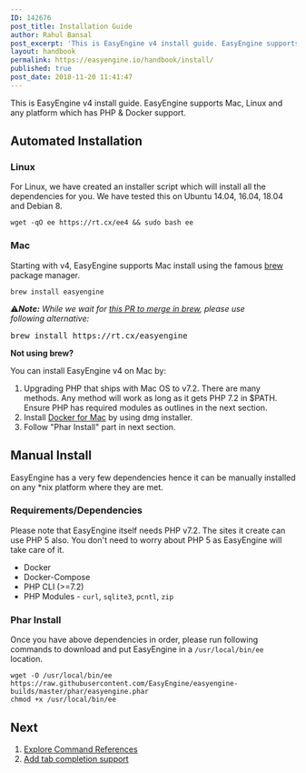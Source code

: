 ```yaml
---
ID: 142676
post_title: Installation Guide
author: Rahul Bansal
post_excerpt: 'This is EasyEngine v4 install guide. EasyEngine supports Mac, Linux and any platform which has PHP & Docker support.'
layout: handbook
permalink: https://easyengine.io/handbook/install/
published: true
post_date: 2018-11-20 11:41:47
---
```

<!-- wp:paragraph -->
<p>This is EasyEngine v4 install guide.&nbsp;EasyEngine supports Mac, Linux and any platform which has PHP &amp; Docker support.</p>
<!-- /wp:paragraph -->

<!-- wp:heading -->
<h2>Automated Installation</h2>
<!-- /wp:heading -->

<!-- wp:heading {"level":3} -->
<h3>Linux</h3>
<!-- /wp:heading -->

<!-- wp:paragraph -->
<p>For Linux, we have created an installer script which will install all the dependencies for you. We have tested this on Ubuntu 14.04, 16.04, 18.04 and Debian 8.</p>
<!-- /wp:paragraph -->

<!-- wp:code -->
<pre class="wp-block-code"><code>wget -qO ee https://rt.cx/ee4 &amp;&amp; sudo bash ee</code></pre>
<!-- /wp:code -->

<!-- wp:heading {"level":3} -->
<h3>Mac</h3>
<!-- /wp:heading -->

<!-- wp:paragraph -->
<p>Starting with v4, EasyEngine supports Mac install using the famous <a href="https://brew.sh/">brew</a> package manager.</p>
<!-- /wp:paragraph -->

<!-- wp:code -->
<pre class="wp-block-code"><code>brew install easyengine</code></pre>
<!-- /wp:code -->

<!-- wp:paragraph -->
<p>⚠️<em><strong>Note:</strong> While we wait for <a href="https://github.com/Homebrew/homebrew-core/pull/34378">this PR to merge in brew</a>, please use following&nbsp;alternative:</em></p>
<!-- /wp:paragraph -->

<!-- wp:preformatted -->
<pre class="wp-block-preformatted">brew install https://rt.cx/easyengine</pre>
<!-- /wp:preformatted -->

<!-- wp:paragraph -->
<p><strong>Not using brew?</strong></p>
<!-- /wp:paragraph -->

<!-- wp:paragraph -->
<p>You can install EasyEngine v4 on Mac by:</p>
<!-- /wp:paragraph -->

<!-- wp:list {"ordered":true} -->
<ol><li>Upgrading PHP that ships with Mac OS to v7.2. There are many methods. Any method will work as long as it gets PHP 7.2 in $PATH. Ensure PHP has required modules as <g class="gr_ gr_453 gr-alert gr_spell gr_inline_cards gr_run_anim ContextualSpelling ins-del" id="453" data-gr-id="453">outlines</g> in the next section.</li><li>Install <a href="https://docs.docker.com/docker-for-mac/install/">Docker for Mac</a> by using dmg installer.</li><li>Follow "Phar Install" part in next section.</li></ol>
<!-- /wp:list -->

<!-- wp:heading -->
<h2>Manual Install</h2>
<!-- /wp:heading -->

<!-- wp:paragraph -->
<p>EasyEngine has a very few dependencies hence it can be manually installed on any *nix platform where they are met.&nbsp;</p>
<!-- /wp:paragraph -->

<!-- wp:heading {"level":3} -->
<h3>Requirements/Dependencies</h3>
<!-- /wp:heading -->

<!-- wp:paragraph -->
<p>Please note that EasyEngine itself needs PHP v7.2. The sites it create can use PHP 5 also. You don't need to worry about PHP 5 as EasyEngine will take care of it.</p>
<!-- /wp:paragraph -->

<!-- wp:list -->
<ul><li>Docker</li><li>Docker-Compose</li><li>PHP CLI (>=7.2)</li><li>PHP Modules - <code>curl</code>, <code>sqlite3</code>, <code>pcntl</code>, <code>zip</code></li></ul>
<!-- /wp:list -->

<!-- wp:heading {"level":3} -->
<h3>Phar Install</h3>
<!-- /wp:heading -->

<!-- wp:paragraph -->
<p>Once you have above dependencies in order, please run following commands to download and put EasyEngine in a <code>/usr/local/bin/ee</code> location.</p>
<!-- /wp:paragraph -->

<!-- wp:code -->
<pre class="wp-block-code"><code>wget -O /usr/local/bin/ee https://raw.githubusercontent.com/EasyEngine/easyengine-builds/master/phar/easyengine.phar
chmod +x /usr/local/bin/ee</code></pre>
<!-- /wp:code -->

<!-- wp:heading -->
<h2>Next</h2>
<!-- /wp:heading -->

<!-- wp:list {"ordered":true} -->
<ol><li><a href="https://easyengine.io/commands">Explore Command References</a></li><li><a href="https://easyengine.io/handbook/tab-completion/">Add tab completion support</a></li></ol>
<!-- /wp:list -->